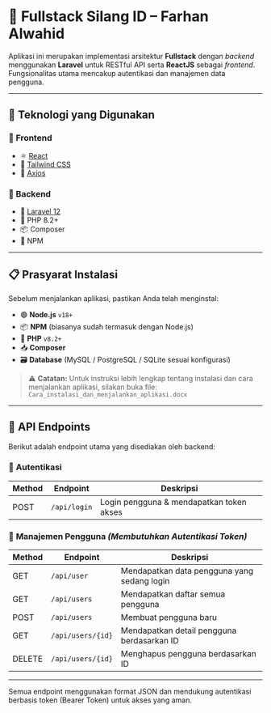 # 🚀 Fullstack **Silang ID** – Farhan Alwahid

Aplikasi ini merupakan implementasi arsitektur **Fullstack** dengan *backend* menggunakan **Laravel** untuk RESTful API serta **ReactJS** sebagai *frontend*. Fungsionalitas utama mencakup autentikasi dan manajemen data pengguna.

---

## 🧰 Teknologi yang Digunakan

### 🔹 Frontend

* ⚛️ [React](https://reactjs.org/)
* 🎨 [Tailwind CSS](https://tailwindcss.com/)
* 📡 [Axios](https://axios-http.com/)

### 🔸 Backend

* 🧬 [Laravel 12](https://laravel.com/)
* 🐘 PHP 8.2+
* 📦 Composer
* 📁 NPM

---

## 📋 Prasyarat Instalasi

Sebelum menjalankan aplikasi, pastikan Anda telah menginstal:

* 🟢 **Node.js** `v18+`
* 📦 **NPM** (biasanya sudah termasuk dengan Node.js)
* 🐘 **PHP** `v8.2+`
* 📥 **Composer**
* 🗃️ **Database** (MySQL / PostgreSQL / SQLite sesuai konfigurasi)

> ⚠️ **Catatan:**
> Untuk instruksi lebih lengkap tentang instalasi dan cara menjalankan aplikasi, silakan buka file:
> `Cara_instalasi_dan_menjalankan_aplikasi.docx`

---

## 🔐 API Endpoints

Berikut adalah endpoint utama yang disediakan oleh backend:

### 🔑 **Autentikasi**

| Method | Endpoint     | Deskripsi                                |
| ------ | ------------ | ---------------------------------------- |
| POST   | `/api/login` | Login pengguna & mendapatkan token akses |

### 👤 **Manajemen Pengguna** *(Membutuhkan Autentikasi Token)*

| Method | Endpoint          | Deskripsi                                   |
| ------ | ----------------- | ------------------------------------------- |
| GET    | `/api/user`       | Mendapatkan data pengguna yang sedang login |
| GET    | `/api/users`      | Mendapatkan daftar semua pengguna           |
| POST   | `/api/users`      | Membuat pengguna baru                       |
| GET    | `/api/users/{id}` | Mendapatkan detail pengguna berdasarkan ID  |
| DELETE | `/api/users/{id}` | Menghapus pengguna berdasarkan ID           |

---

Semua endpoint menggunakan format JSON dan mendukung autentikasi berbasis token (Bearer Token) untuk akses yang aman.
